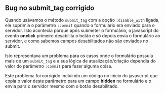 ## Bug no submit\_tag corrigido

Quando usávamos o método `submit_tag` com a opção `:disable_with` ligada, ele suprimia o parâmetro `:commit` quando o formulário era enviado para o servidor. Isto acontecia porque após submeter o formulário, o javascript do evento **onclick** primeiro desabilita o botão e só depois envia o formulário ao servidor, e como sabemos campos desabilitados não são enviados no submit.

Isto representava um problema para os casos onde o formulário possuía mais de um `submit_tag` e a sua lógica de atualização/criação dependia do valor do parâmetro `:commit` para fazer alguma coisa.

Este problema foi corrigido incluindo um código no inicio do javascript que copia o valor deste parâmetro para um campo **hidden** no formulário e o envia para o servidor mesmo com o botão desabilitado.
